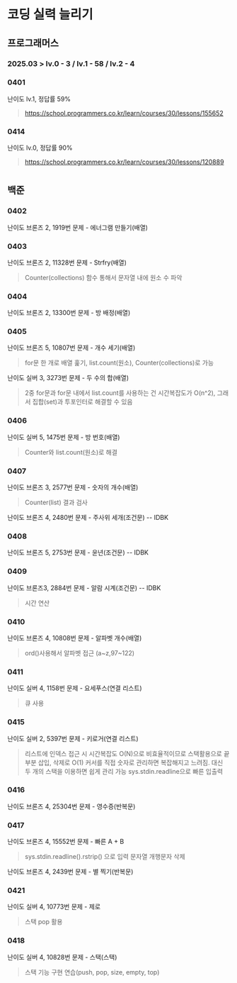 # 코딩 실력 늘리기

## 프로그래머스
### 2025.03 > lv.0 - 3 / lv.1 - 58 / lv.2 - 4
### 0401
난이도 lv.1, 정답률 59%

>https://school.programmers.co.kr/learn/courses/30/lessons/155652

### 0414
난이도 lv.0, 정답률 90%

>https://school.programmers.co.kr/learn/courses/30/lessons/120889


# 
## 백준
### 0402
난이도 브론즈 2, 1919번 문제 - 에너그램 만들기(배열)

### 0403
난이도 브론즈 2, 11328번 문제 - Strfry(배열)

>Counter(collections) 함수 통해서 문자열 내에 원소 수 파악

### 0404
난이도 브론즈 2, 13300번 문제 - 방 배정(배열)
### 0405
난이도 브론즈 5, 10807번 문제 - 개수 세기(배열)

>for문 한 개로 배열 훑기, list.count(원소), Counter(collections)로 가능

난이도 실버 3, 3273번 문제 - 두 수의 합(배열)

>2중 for문과 for문 내에서 list.count를 사용하는 건 시간복잡도가 O(n^2), 그래서 집합(set)과 투포인터로 해결할 수 있음

### 0406
난이도 실버 5, 1475번 문제 - 방 번호(배열)

>Counter와 list.count(원소)로 해결

### 0407
난이도 브론즈 3, 2577번 문제 - 숫자의 개수(배열)

>Counter(list) 결과 검사

난이도 브론즈 4, 2480번 문제 - 주사위 세개(조건문) -- IDBK

### 0408
난이도 브론즈 5, 2753번 문제 - 윤년(조건문) -- IDBK

### 0409
난이도 브론즈3, 2884번 문제 - 알람 시계(조건문) -- IDBK

> 시간 연산

### 0410
난이도 브론즈 4, 10808번 문제 - 알파벳 개수(배열)

> ord()사용해서 알파벳 접근 (a~z,97~122)

### 0411
난이도 실버 4, 1158번 문제 - 요세푸스(연결 리스트)

> 큐 사용

### 0415
난이도 실버 2, 5397번 문제 - 키로거(연결 리스트)

> 리스트에 인덱스 접근 시 시간복잡도 O(N)으로 비효율적이므로 스택활용으로 끝 부분 삽입, 삭제로 O(1)
> 커서를 직접 숫자로 관리하면 복잡해지고 느려짐. 대신 두 개의 스택을 이용하면 쉽게 관리 가능
> sys.stdin.readline으로 빠른 입출력

### 0416
난이도 브론즈 4, 25304번 문제 - 영수증(반복문)

### 0417
난이도 브론즈 4, 15552번 문제 - 빠른 A + B

> sys.stdin.readline().rstrip() 으로 입력 문자열 개행문자 삭제

난이도 브론즈 4, 2439번 문제 - 별 찍기(반복문)

### 0421
난이도 실버 4, 10773번 문제 - 제로

>스택 pop 활용
### 0418
난이도 실버 4, 10828번 문제 - 스택(스택)

> 스택 기능 구현 연습(push, pop, size, empty, top)


